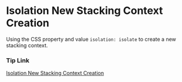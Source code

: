 # Isolation New Stacking Context Creation

Using the CSS property and value `isolation: isolate` to create a new stacking context.

### Tip Link

[Isolation New Stacking Context Creation](https://front.tips/isolation-new-stacking-context-creation)
